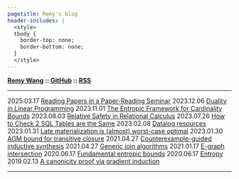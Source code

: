 ```yaml
---
pagetitle: Remy's blog
header-includes: |
  <style>
  tbody {
    border-top: none;
    border-bottom: none;
  }
  </style>
---
```


**[Remy Wang](https://remy.wang/) :: [GitHub](https://github.com/remysucre/remysucre.github.io) :: [RSS](feed.rss)**

---------- --------------------------------------------------
2025.03.17 [Reading Papers in a Paper-Reading Seminar](reading.html)
2023.12.06 [Duality in Linear Programming](dual-lp.html)
2023.11.01 [The Entropic Framework for Cardinality Bounds](entropy-card.html)
2023.08.03 [Relative Safety in Relational Calculus](relational-calculus.html)
2023.07.26 [How to Check 2 SQL Tables are the Same](sql-eq.html)
2023.02.08 [Datalog resources](datalog-resources.html)
2023.01.31 [Late materialization is (almost) worst-case optimal](late-materialization.html)
2023.01.30 [AGM bound for transitive closure](recursive-agm.html)
2021.04.27 [Counterexample-guided inductive synthesis](cegis.html)
2021.04.27 [Generic join algorithms](wcoj.html)
2021.01.17 [E-graph intersection](egraph-inter.html)
2020.06.17 [Fundamental entropic bounds](entropic-bounds.html)
2020.06.17 [Entropy](entropy.html)
2019.02.13 [A canonicity proof via gradient induction](grad-ind.html)
---------- --------------------------------------------------

